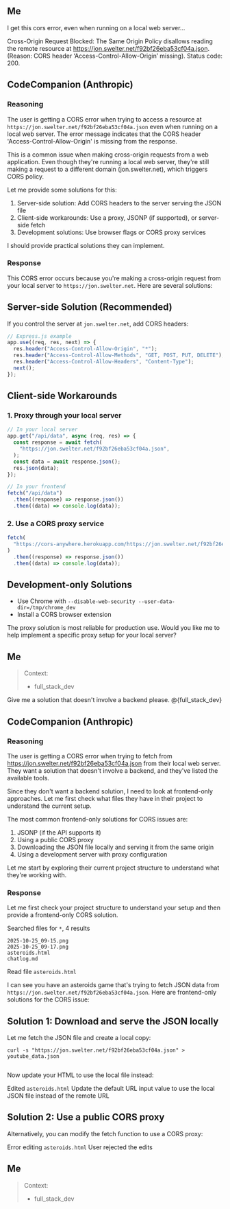 ## Me

I get this cors error, even when running on a local web server...

Cross-Origin Request Blocked: The Same Origin Policy disallows reading the remote resource at https://jon.swelter.net/f92bf26eba53cf04a.json. (Reason: CORS header ‘Access-Control-Allow-Origin’ missing). Status code: 200.

## CodeCompanion (Anthropic)

### Reasoning

The user is getting a CORS error when trying to access a resource at `https://jon.swelter.net/f92bf26eba53cf04a.json` even when running on a local web server. The error message indicates that the CORS header 'Access-Control-Allow-Origin' is missing from the response.

This is a common issue when making cross-origin requests from a web application. Even though they're running a local web server, they're still making a request to a different domain (jon.swelter.net), which triggers CORS policy.

Let me provide some solutions for this:

1. Server-side solution: Add CORS headers to the server serving the JSON file
2. Client-side workarounds: Use a proxy, JSONP (if supported), or server-side fetch
3. Development solutions: Use browser flags or CORS proxy services

I should provide practical solutions they can implement.

### Response

This CORS error occurs because you're making a cross-origin request from your local server to `https://jon.swelter.net`. Here are several solutions:

## Server-side Solution (Recommended)

If you control the server at `jon.swelter.net`, add CORS headers:

```javascript
// Express.js example
app.use((req, res, next) => {
  res.header("Access-Control-Allow-Origin", "*");
  res.header("Access-Control-Allow-Methods", "GET, POST, PUT, DELETE");
  res.header("Access-Control-Allow-Headers", "Content-Type");
  next();
});
```

## Client-side Workarounds

### 1. Proxy through your local server

```javascript
// In your local server
app.get("/api/data", async (req, res) => {
  const response = await fetch(
    "https://jon.swelter.net/f92bf26eba53cf04a.json",
  );
  const data = await response.json();
  res.json(data);
});

// In your frontend
fetch("/api/data")
  .then((response) => response.json())
  .then((data) => console.log(data));
```

### 2. Use a CORS proxy service

```javascript
fetch(
  "https://cors-anywhere.herokuapp.com/https://jon.swelter.net/f92bf26eba53cf04a.json",
)
  .then((response) => response.json())
  .then((data) => console.log(data));
```

## Development-only Solutions

- Use Chrome with `--disable-web-security --user-data-dir=/tmp/chrome_dev`
- Install a CORS browser extension

The proxy solution is most reliable for production use. Would you like me to help implement a specific proxy setup for your local server?

## Me

> Context:
>
> - <group>full_stack_dev</group>

Give me a solution that doesn't involve a backend please. @{full_stack_dev}

## CodeCompanion (Anthropic)

### Reasoning

The user is getting a CORS error when trying to fetch from https://jon.swelter.net/f92bf26eba53cf04a.json from their local web server. They want a solution that doesn't involve a backend, and they've listed the available tools.

Since they don't want a backend solution, I need to look at frontend-only approaches. Let me first check what files they have in their project to understand the current setup.

The most common frontend-only solutions for CORS issues are:

1. JSONP (if the API supports it)
2. Using a public CORS proxy
3. Downloading the JSON file locally and serving it from the same origin
4. Using a development server with proxy configuration

Let me start by exploring their current project structure to understand what they're working with.

### Response

Let me first check your project structure to understand your setup and then provide a frontend-only CORS solution.

Searched files for `*`, 4 results

```
2025-10-25_09-15.png
2025-10-25_09-17.png
asteroids.html
chatlog.md
```

Read file `asteroids.html`

I can see you have an asteroids game that's trying to fetch JSON data from `https://jon.swelter.net/f92bf26eba53cf04a.json`. Here are frontend-only solutions for the CORS issue:

## Solution 1: Download and serve the JSON locally

Let me fetch the JSON file and create a local copy:

`curl -s "https://jon.swelter.net/f92bf26eba53cf04a.json" > youtube_data.json`

```

```

Now update your HTML to use the local file instead:

Edited `asteroids.html`
Update the default URL input value to use the local JSON file instead of the remote URL

## Solution 2: Use a public CORS proxy

Alternatively, you can modify the fetch function to use a CORS proxy:

Error editing `asteroids.html`
User rejected the edits

## Me

> Context:
>
> - <group>full_stack_dev</group>
